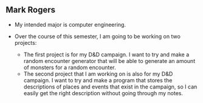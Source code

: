 ## Mark Rogers
- My intended major is computer engineering.
- Over the course of this semester, I am going to be working on two projects:

  - The first project is for my D&D campaign. I want to try and make a random encounter generator that will be able to generate an amount of monsters for a random encounter.
  - The second project that I am working on is also for my D&D campaign. I want to try and make a program that stores the descriptions of places and events that exist in the campaign, so I can easily get the right description without going through my notes.
